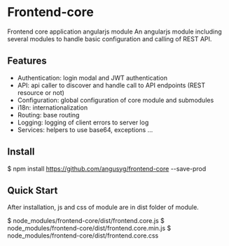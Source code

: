 Frontend-core
=============

Frontend core application angularjs module
An angularjs module including several modules to handle basic configuration and calling of REST API.

Features
----------
  * Authentication: login modal and JWT authentication
  * API: api caller to discover and handle call to API endpoints (REST resource or not)
  * Configuration: global configuration of core module and submodules
  * i18n: internationalization
  * Routing: base routing
  * Logging: logging of client errors to server log
  * Services: helpers to use base64, exceptions ...

Install
-------

  $ npm install https://github.com/angusyg/frontend-core --save-prod

Quick Start
-----------

After installation, js and css of module are in dist folder of module.

  $ node_modules/frontend-core/dist/frontend.core.js
  $ node_modules/frontend-core/dist/frontend.core.min.js
  $ node_modules/frontend-core/dist/frontend.core.css
